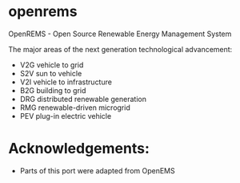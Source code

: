 # openrems
OpenREMS - Open Source  Renewable Energy Management System

The major areas of the next generation technological advancement:
- V2G     vehicle to grid
- S2V     sun to vehicle
- V2I     vehicle to infrastructure
- B2G     building to grid
- DRG     distributed renewable generation
- RMG     renewable-driven microgrid
- PEV     plug-in electric vehicle



Acknowledgements:
================
- Parts of this port were adapted from OpenEMS

